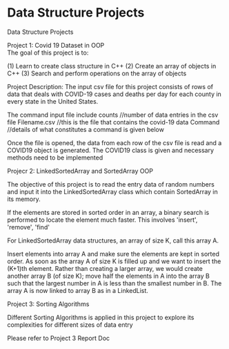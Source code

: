 # Data Structure Projects
Data Structure Projects

Project 1: Covid 19 Dataset in OOP  
The goal of this project is to: 

(1)	Learn to create class structure in C++
(2)	Create an array of objects in C++
(3)	Search and perform operations on the array of objects

Project Description:
The input csv file for this project consists of rows of data that deals with COVID-19 cases and deaths per day for each county in every state in the United States. 

The command input file include
counts	       //number of data entries in the csv file
Filename.csv  //this is the file that contains the covid-19 data
Command     //details of what constitutes a command is given below

Once the file is opened, the data from each row of the csv file is read and a COVID19 object is generated. The COVID19 class is given and necessary methods need to be implemented

Projecr 2: LinkedSortedArray and SortedArray OOP

The objective of this project is to read the entry data of random numbers and input it into the LinkedSortedArray class which contain SortedArray in its memory. 

If the elements are stored in sorted order in an array, a binary search is performed
to locate the element much faster. This involves 'insert', 'remove', 'find'

For LinkedSortedArray data structures, an array of size K, call this array A.

Insert elements into array A and make sure the elements are kept in sorted order. As soon as the
array A of size K is filled up and we want to insert the (K+1)th element. Rather than creating a larger array, we would create another array B (of size K); move half the elements in A into the array B such that the largest number in A is less than the smallest number in B. The array A is now linked to array B as in a LinkedList.

Project 3: Sorting Algorithms

Different Sorting Algorithms is applied in this project to explore its complexities for different sizes of data entry

Please refer to Project 3 Report Doc
